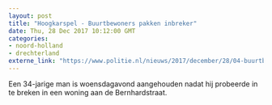 ```yaml
---
layout: post
title: "Hoogkarspel - Buurtbewoners pakken inbreker"
date: Thu, 28 Dec 2017 10:12:00 GMT
categories: 
- noord-holland 
- drechterland 
externe_link: "https://www.politie.nl/nieuws/2017/december/28/04-buurtbewoners-pakken-inbreker.html"
---
```


Een 34-jarige man is woensdagavond aangehouden nadat hij probeerde in te breken in een woning aan de Bernhardstraat.
